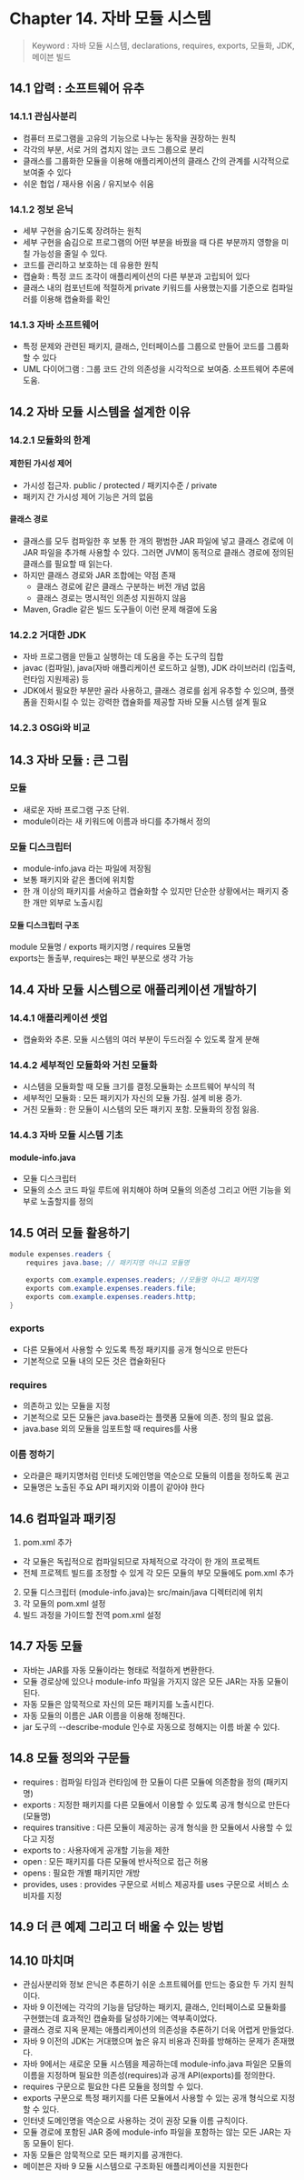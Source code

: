 # Chapter 14. 자바 모듈 시스템
> Keyword : 자바 모듈 시스템, declarations, requires, exports, 모듈화, JDK, 메이븐 빌드

## 14.1 압력 : 소프트웨어 유추
### 14.1.1 관심사분리
- 컴퓨터 프로그램을 고유의 기능으로 나누는 동작을 권장하는 원칙
- 각각의 부분, 서로 거의 겹치지 않는 코드 그룹으로 분리
- 클래스를 그룹화한 모듈을 이용해 애플리케이션의 클래스 간의 관계를 시각적으로 보여줄 수 있다
- 쉬운 협업 / 재사용 쉬움 / 유지보수 쉬움
### 14.1.2 정보 은닉
- 세부 구현을 숨기도록 장려하는 원칙
- 세부 구현을 숨김으로 프로그램의 어떤 부분을 바꿨을 때 다른 부분까지 영향을 미칠 가능성을 줄일 수 있다.
- 코드를 관리하고 보호하는 데 유용한 원칙
- 캡슐화 : 특정 코드 조각이 애플리케이션의 다른 부분과 고립되어 있다
- 클래스 내의 컴포넌트에 적절하게 private 키워드를 사용했는지를 기준으로 컴파일러를 이용해 캡슐화를 확인
### 14.1.3 자바 소프트웨어
- 특정 문제와 관련된 패키지, 클래스, 인터페이스를 그룹으로 만들어 코드를 그룹화할 수 있다 
- UML 다이어그램 : 그룹 코드 간의 의존성을 시각적으로 보여줌. 소프트웨어 추론에 도움.

## 14.2 자바 모듈 시스템을 설계한 이유
### 14.2.1 모듈화의 한계
#### 제한된 가시성 제어
- 가시성 접근자. public / protected / 패키지수준 / private
- 패키지 간 가시성 제어 기능은 거의 없음
#### 클래스 경로
- 클래스를 모두 컴파일한 후 보통 한 개의 평범한 JAR 파일에 넣고 클래스 경로에 이 JAR 파일을 추가해 사용할 수 있다. 그러면 JVM이 동적으로 클래스 경로에 정의된 클래스를 필요할 때 읽는다.
- 하지만 클래스 경로와 JAR 조합에는 약점 존재
  - 클래스 경로에 같은 클래스 구분하는 버전 개념 없음
  - 클래스 경로는 명시적인 의존성 지원하지 않음
- Maven, Gradle 같은 빌드 도구들이 이런 문제 해결에 도움
### 14.2.2 거대한 JDK
- 자바 프로그램을 만들고 실행하는 데 도움을 주는 도구의 집합
- javac (컴파일), java(자바 애플리케이션 로드하고 실행), JDK 라이브러리 (입출력, 런타임 지원제공) 등
- JDK에서 필요한 부분만 골라 사용하고, 클래스 경로를 쉽게 유추할 수 있으며, 플랫폼을 진화시킬 수 있는 강력한 캡슐화를 제공할 자바 모듈 시스템 설계 필요
### 14.2.3 OSGi와 비교

## 14.3 자바 모듈 : 큰 그림
### 모듈
- 새로운 자바 프로그램 구조 단위. 
- module이라는 새 키워드에 이름과 바디를 추가해서 정의
### 모듈 디스크립터
- module-info.java 라는 파일에 저장됨
- 보통 패키지와 같은 폴더에 위치함 
- 한 개 이상의 패키지를 서술하고 캡슐화할 수 있지만 단순한 상황에서는 패키지 중 한 개만 외부로 노출시킴
#### 모듈 디스크립터 구조
module 모듈명 / exports 패키지명 / requires 모듈명  
exports는 돌출부, requires는 패인 부분으로 생각 가능

## 14.4 자바 모듈 시스템으로 애플리케이션 개발하기
### 14.4.1 애플리케이션 셋업
- 캡슐화와 추론. 모듈 시스템의 여러 부분이 두드러질 수 있도록 잘게 분해
### 14.4.2 세부적인 모듈화와 거친 모듈화
- 시스템을 모듈화할 때 모듈 크기를 결정.모듈화는 소프트웨어 부식의 적
- 세부적인 모듈화 : 모든 패키지가 자신의 모듈 가짐. 설계 비용 증가.
- 거친 모듈화 : 한 모듈이 시스템의 모든 패키지 포함. 모듈화의 장점 잃음.

### 14.4.3 자바 모듈 시스템 기초
#### module-info.java
- 모듈 디스크립터
- 모듈의 소스 코드 파일 루트에 위치해야 하며 모듈의 의존성 그리고 어떤 기능을 외부로 노출할지를 정의

## 14.5 여러 모듈 활용하기
```java
module expenses.readers {
    requires java.base; // 패키지명 아니고 모듈명
  
    exports com.example.expenses.readers; //모듈명 아니고 패키지명
    exports com.example.expenses.readers.file;
    exports com.example.expenses.readers.http;
}
```
### exports
- 다른 모듈에서 사용할 수 있도록 특정 패키지를 공개 형식으로 만든다
- 기본적으로 모듈 내의 모든 것은 캡슐화된다
### requires
- 의존하고 있는 모듈을 지정
- 기본적으로 모든 모듈은 java.base라는 플랫폼 모듈에 의존. 정의 필요 없음.
- java.base 외의 모듈을 임포트할 때 requires를 사용
### 이름 정하기
- 오라클은 패키지명처럼 인터넷 도메인명을 역순으로 모듈의 이름을 정하도록 권고
- 모듈명은 노출된 주요 API 패키지와 이름이 같아야 한다

## 14.6 컴파일과 패키징
1. pom.xml 추가
- 각 모듈은 독립적으로 컴파일되므로 자체적으로 각각이 한 개의 프로젝트
- 전체 프로젝트 빌드를 조정할 수 있게 각 모든 모듈의 부모 모듈에도 pom.xml 추가
2. 모듈 디스크립터 (module-info.java)는 src/main/java 디렉터리에 위치
3. 각 모듈의 pom.xml 설정
4. 빌드 과정을 가이드할 전역 pom.xml 설정

## 14.7 자동 모듈
- 자바는 JAR를 자동 모듈이라는 형태로 적절하게 변환한다. 
- 모듈 경로상에 있으나 module-info 파일을 가지지 않은 모든 JAR는 자동 모듈이 된다.
- 자동 모듈은 암묵적으로 자신의 모든 패키지를 노출시킨다. 
- 자동 모듈의 이름은 JAR 이름을 이용해 정해진다.
- jar 도구의 --describe-module 인수로 자동으로 정해지는 이름 바꿀 수 있다.

## 14.8 모듈 정의와 구문들
- requires : 컴파일 타임과 런타임에 한 모듈이 다른 모듈에 의존함을 정의 (패키지명)
- exports : 지정한 패키지를 다른 모듈에서 이용할 수 있도록 공개 형식으로 만든다 (모듈명)
- requires transitive : 다른 모듈이 제공하는 공개 형식을 한 모듈에서 사용할 수 있다고 지정
- exports to : 사용자에게 공개할 기능을 제한
- open : 모든 패키지를 다른 모듈에 반사적으로 접근 허용
- opens : 필요한 개별 패키지만 개방
- provides, uses : provides 구문으로 서비스 제공자를 uses 구문으로 서비스 소비자를 지정

## 14.9 더 큰 예제 그리고 더 배울 수 있는 방법

## 14.10 마치며
- 관심사분리와 정보 은닉은 추론하기 쉬운 소프트웨어를 만드는 중요한 두 가지 원칙이다.
- 자바 9 이전에는 각각의 기능을 담당하는 패키지, 클래스, 인터페이스로 모듈화를 구현했는데 효과적인 캡슐화를 달성하기에는 역부족이었다.
- 클래스 경로 지옥 문제는 애플리케이션의 의존성을 추론하기 더욱 어렵게 만들었다.
- 자바 9 이전의 JDK는 거대했으며 높은 유지 비용과 진화를 방해하는 문제가 존재했다.
- 자바 9에서는 새로운 모듈 시스템을 제공하는데 module-info.java 파일은 모듈의 이름을 지정하며 필요한 의존성(requires)과 공개 API(exports)를 정의한다.
- requires 구문으로 필요한 다른 모듈을 정의할 수 있다. 
- exports 구문으로 특정 패키지를 다른 모듈에서 사용할 수 있는 공개 형식으로 지정할 수 있다.
- 인터넷 도메인명을 역순으로 사용하는 것이 권장 모듈 이름 규칙이다.
- 모듈 경로에 포함된 JAR 중에 module-info 파일을 포함하는 않는 모든 JAR는 자동 모듈이 된다.
- 자동 모듈은 암묵적으로 모든 패키지를 공개한다.
- 메이븐은 자바 9 모듈 시스템으로 구조화된 애플리케이션을 지원한다
